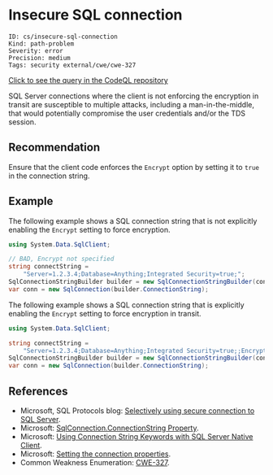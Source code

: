 # Insecure SQL connection

```
ID: cs/insecure-sql-connection
Kind: path-problem
Severity: error
Precision: medium
Tags: security external/cwe/cwe-327

```
[Click to see the query in the CodeQL repository](https://github.com/github/codeql/tree/main/csharp/ql/src/Security%20Features/CWE-327/InsecureSQLConnection.ql)

SQL Server connections where the client is not enforcing the encryption in transit are susceptible to multiple attacks, including a man-in-the-middle, that would potentially compromise the user credentials and/or the TDS session.


## Recommendation
Ensure that the client code enforces the `Encrypt` option by setting it to `true` in the connection string.


## Example
The following example shows a SQL connection string that is not explicitly enabling the `Encrypt` setting to force encryption.


```csharp
using System.Data.SqlClient;

// BAD, Encrypt not specified
string connectString =
    "Server=1.2.3.4;Database=Anything;Integrated Security=true;";
SqlConnectionStringBuilder builder = new SqlConnectionStringBuilder(connectString);
var conn = new SqlConnection(builder.ConnectionString);
```
The following example shows a SQL connection string that is explicitly enabling the `Encrypt` setting to force encryption in transit.


```csharp
using System.Data.SqlClient;

string connectString =
    "Server=1.2.3.4;Database=Anything;Integrated Security=true;;Encrypt=true;";
SqlConnectionStringBuilder builder = new SqlConnectionStringBuilder(connectString);
var conn = new SqlConnection(builder.ConnectionString);
```

## References
* Microsoft, SQL Protocols blog: [Selectively using secure connection to SQL Server](https://blogs.msdn.microsoft.com/sql_protocols/2009/10/19/selectively-using-secure-connection-to-sql-server/).
* Microsoft: [SqlConnection.ConnectionString Property](https://msdn.microsoft.com/en-us/library/system.data.sqlclient.sqlconnection.connectionstring(v=vs.110).aspx).
* Microsoft: [Using Connection String Keywords with SQL Server Native Client](https://msdn.microsoft.com/en-us/library/ms130822.aspx).
* Microsoft: [Setting the connection properties](https://msdn.microsoft.com/en-us/library/ms378988(v=sql.110).aspx).
* Common Weakness Enumeration: [CWE-327](https://cwe.mitre.org/data/definitions/327.html).